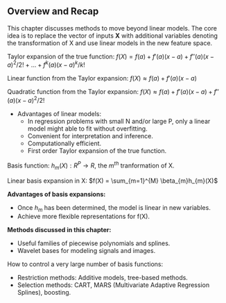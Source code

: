 ## Overview and Recap
This chapter discusses methods to move beyond linear models. The core idea is to replace the vector of inputs **X** with additional variables denoting the transformation of X and use linear models in the new feature space.

Taylor expansion of the true function:
$f(X) = f(a) + f'(a)(x-a) + f''(a)(x-a)^2/2! + ... + f^{k}(a)(x-a)^{k}/k!$

Linear function from the Taylor expansion:
$f(X) \approx f(a) + f'(a)(x-a)$

Quadratic function from the Taylor expansion:
$f(X) \approx f(a) + f'(a)(x-a) + f''(a)(x-a)^2/2!$

- Advantages of linear models:
  - In regression problems with small N and/or large P, only a linear model might able to fit without overfitting. 
  - Convenient for interpretation and inference.
  - Computationally efficient.
  - First order Taylor expansion of the true function.

 

Basis function:
$h_{m}(X): R^{P} \rightarrow R$, the $m^{th}$ tranformation of X.

Linear basis expansion in X:
    $f(X) = \sum_{m=1}^{M} \beta_{m}h_{m}(X)$

**Advantages of basis expansions:**
- Once $h_{m}$ has been determined, the model is linear in new variables.
- Achieve more flexible representations for f(X).

**Methods discussed in this chapter:**
- Useful families of piecewise polynomials and splines.
- Wavelet bases for modeling signals and images.
  
How to control a very large number of basis functions:
- Restriction methods: Additive models, tree-based methods.
- Selection methods: CART, MARS (Multivariate Adaptive Regression Splines), boosting.

